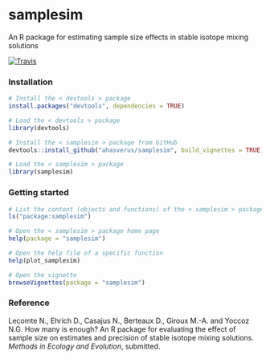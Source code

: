 # samplesim

An R package for estimating sample size effects in stable isotope mixing solutions

[![Travis](https://travis-ci.org/ahasverus/samplesim.svg?branch=master)](https://travis-ci.org/ahasverus/samplesim)


### Installation

```r
# Install the < devtools > package
install.packages("devtools", dependencies = TRUE)

# Load the < devtools > package
library(devtools)

# Install the < samplesim > package from GitHub
devtools::install_github("ahasverus/samplesim", build_vignettes = TRUE)

# Load the < samplesim > package
library(samplesim)
```

### Getting started

```r
# List the content (objects and functions) of the < samplesim > package
ls("package:samplesim")

# Open the < samplesim > package home page
help(package = "samplesim")

# Open the help file of a specific function
help(plot_samplesim)

# Open the vignette
browseVignettes(package = "samplesim")
```

### Reference

Lecomte N., Ehrich D., Casajus N., Berteaux D., Giroux M.-A. and Yoccoz N.G. How many is enough? An R package for evaluating the effect of sample size on estimates and precision of stable isotope mixing solutions. _Methods in Ecology and Evolution_, submitted.
